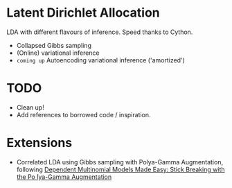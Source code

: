 # Latent Dirichlet Allocation

LDA with different flavours of inference. Speed thanks to Cython.
* Collapsed Gibbs sampling
* (Online) variational inference
* `coming up` Autoencoding variational inference ('amortized')

# TODO
* Clean up!
* Add references to borrowed code / inspiration.

# Extensions
* Correlated LDA using Gibbs sampling with Polya-Gamma Augmentation, following [Dependent Multinomial Models Made Easy: Stick Breaking with the Po ́lya-Gamma Augmentation](https://hips.seas.harvard.edu/files/linderman-dependent-nips-2015.pdf)
